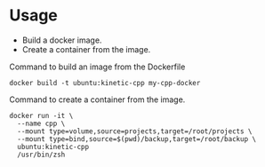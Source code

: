 # Usage

- Build a docker image.
- Create a container from the image.

Command to build an image from the Dockerfile

```
docker build -t ubuntu:kinetic-cpp my-cpp-docker
```

Command to create a container from the image.

```
docker run -it \
  --name cpp \
  --mount type=volume,source=projects,target=/root/projects \
  --mount type=bind,source=$(pwd)/backup,target=/root/backup \
  ubuntu:kinetic-cpp
  /usr/bin/zsh
```
